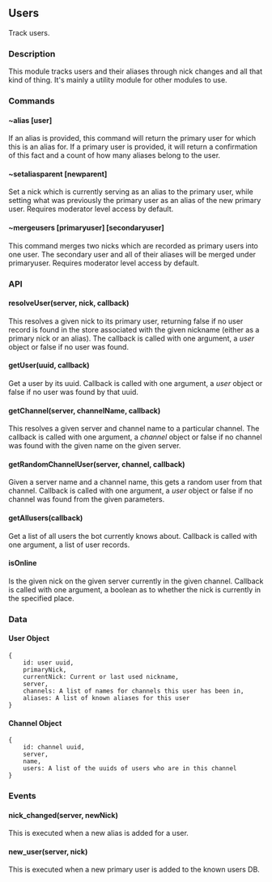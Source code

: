 ## Users

Track users.

### Description

This module tracks users and their aliases through nick changes and all that
kind of thing. It's mainly a utility module for other modules to use. 

### Commands

#### ~alias [user]
If an alias is provided, this command will return the primary user for which
this is an alias for. If a primary user is provided, it will return a
confirmation of this fact and a count of how many aliases belong to the user.

#### ~setaliasparent [newparent]
Set a nick which is currently serving as an alias to the primary user, while
setting what was previously the primary user as an alias of the new primary
user. Requires moderator level access by default.

#### ~mergeusers [primaryuser] [secondaryuser]
This command merges two nicks which are recorded as primary users into one user.
The secondary user and all of their aliases will be merged under primaryuser.
Requires moderator level access by default.

### API

#### resolveUser(server, nick, callback)
This resolves a given nick to its primary user, returning false if no user
record is found in the store associated with the given nickname (either as a
primary nick or an alias). The callback is called with one argument, a _user_
object or false if no user was found.

#### getUser(uuid, callback)
Get a user by its uuid. Callback is called with one argument, a _user_ object or
false if no user was found by that uuid.

#### getChannel(server, channelName, callback)
This resolves a given server and channel name to a particular channel. The
callback is called with one argument, a _channel_ object or false if no channel
was found with the given name on the given server.

#### getRandomChannelUser(server, channel, callback)
Given a server name and a channel name, this gets a random user from that
channel. Callback is called with one argument, a _user_ object or false if no
channel was found from the given parameters.

#### getAllusers(callback)
Get a list of all users the bot currently knows about. Callback is called with
one argument, a list of user records.

#### isOnline
Is the given nick on the given server currently in the given channel. Callback
is called with one argument, a boolean as to whether the nick is currently in
the specified place. 

### Data 

#### User Object

    {
        id: user uuid,
        primaryNick,
        currentNick: Current or last used nickname,
        server,
        channels: A list of names for channels this user has been in,
        aliases: A list of known aliases for this user
    }

#### Channel Object

    {
        id: channel uuid,
        server,
        name,
        users: A list of the uuids of users who are in this channel
    }

### Events

#### nick_changed(server, newNick)
This is executed when a new alias is added for a user.

#### new_user(server, nick)
This is executed when a new primary user is added to the known users DB.

